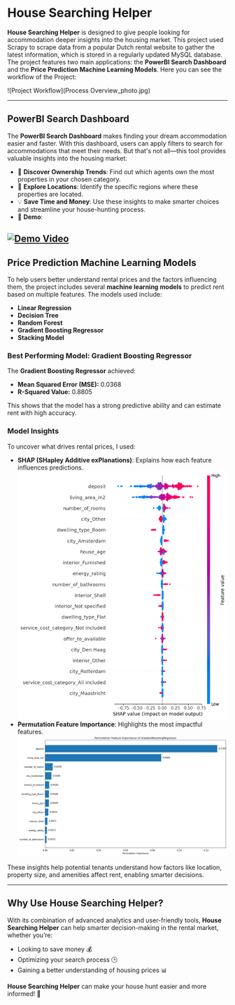 
# House Searching Helper

**House Searching Helper** is designed to give people looking for accommodation deeper insights into the housing market. This project used Scrapy to scrape data from a popular Dutch rental website to gather the latest information, which is stored in a regularly updated MySQL database. The project features two main applications: the **PowerBI Search Dashboard** and the **Price Prediction Machine Learning Models**. Here you can see the workflow of the Project:

![Project Workflow](Process Overview_photo.jpg)

---

## PowerBI Search Dashboard

The **PowerBI Search Dashboard** makes finding your dream accommodation easier and faster. With this dashboard, users can apply filters to search for accommodations that meet their needs. But that's not all—this tool provides valuable insights into the housing market:

- 🏢 **Discover Ownership Trends**: Find out which agents own the most properties in your chosen category.
- 📍 **Explore Locations**: Identify the specific regions where these properties are located.
- 💡 **Save Time and Money**: Use these insights to make smarter choices and streamline your house-hunting process.
- 🎥 **Demo**:

[![Demo Video](https://img.youtube.com/vi/l6lKcrWwLfE/0.jpg)](https://www.youtube.com/watch?v=l6lKcrWwLfE)
---

## Price Prediction Machine Learning Models

To help users better understand rental prices and the factors influencing them, the project includes several **machine learning models** to predict rent based on multiple features. The models used include:

- **Linear Regression**
- **Decision Tree**
- **Random Forest**
- **Gradient Boosting Regressor**
- **Stacking Model**

### Best Performing Model: Gradient Boosting Regressor
The **Gradient Boosting Regressor** achieved:
- **Mean Squared Error (MSE):** 0.0368
- **R-Squared Value:** 0.8805

This shows that the model has a strong predictive ability and can estimate rent with high accuracy.

### Model Insights
To uncover what drives rental prices, I used:
- **SHAP (SHapley Additive exPlanations)**: Explains how each feature influences predictions.
![SHAP Plot of Gradient Boosting Regressor](ipynb_files/SHAP_Plot_of_Gradient_Boosting_Regressor.png)
- **Permutation Feature Importance**: Highlights the most impactful features.
![Permutation Feature Importance of Gradient Boosting Regressor](ipynb_files/Permutation_Feature_Importance_of_Gradient_Boosting_Regressor.png)

These insights help potential tenants understand how factors like location, property size, and amenities affect rent, enabling smarter decisions.

---

## Why Use House Searching Helper?

With its combination of advanced analytics and user-friendly tools, **House Searching Helper** can help smarter decision-making in the rental market, whether you’re:

- Looking to save money 💰
- Optimizing your search process 🕒
- Gaining a better understanding of housing prices 📊

 **House Searching Helper** can make your house hunt easier and more informed! 🚀
